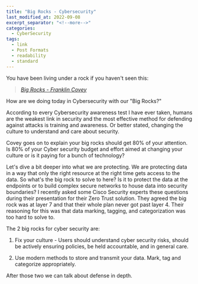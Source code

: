 ```yaml
---
title: "Big Rocks - Cybersecurity"
last_modified_at: 2022-09-08
excerpt_separator: "<!--more-->"
categories:
  - CyberSecurity
tags:
  - link
  - Post Formats
  - readability
  - standard
---
```


You have been living under a rock if you haven't seen this:
 > <cite><a href="https://resources.franklincovey.com/the-8th-habit/big-rocks-stephen-r-covey">Big Rocks - Franklin Covey</a></cite>

How are we doing today in Cybersecurity with our "Big Rocks?"
<!--more-->
According to every Cybersecurity awareness test I have ever taken, humans are the weakest link in security and the most effective method for defending against attacks is training and awareness. Or better stated, changing the culture to understand and care about security.

Covey goes on to explain your big rocks should get 80% of your attention. Is 80% of your Cyber security budget and effort aimed at changing your culture or is it paying for a bunch of technology?

Let's dive a bit deeper into what we are protecting. We are protecting data in a way that only the right resource at the right time gets access to the data. So what's the big rock to solve to here? Is it to protect the data at the endpoints or to build complex secure networks to house data into security boundaries? I recently asked some Cisco Security experts these questions during their presentation for their Zero Trust solution. They agreed the big rock was at layer 7 and that their whole plan never got past layer 4. Their reasoning for this was that data marking, tagging, and categorization was too hard to solve to.

<!--more-->

The 2 big rocks for cyber security are:

 1. Fix your culture - Users should understand cyber security risks, should be actively ensuring policies, be held accountable, and in general care.
  
 2. Use modern methods to store and transmit your data. Mark, tag and categorize appropriately.

After those two we can talk about defense in depth.
